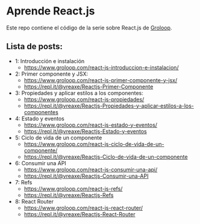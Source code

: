 # Aprende React.js

Este repo contiene el código de la serie sobre React.js de [Groloop](https://www.groloop.com/post_series/aprende-react-js/).

## Lista de posts:

- 1: Introducción e instalación
  - https://www.groloop.com/react-js-introduccion-e-instalacion/
- 2: Primer componente y JSX:
  - https://www.groloop.com/react-js-primer-componente-y-jsx/
  - https://repl.it/@vreaxe/Reactjs-Primer-Componente
- 3: Propiedades y aplicar estilos a los componentes:
  - https://www.groloop.com/react-js-propiedades/
  - https://repl.it/@vreaxe/Reactjs-Propiedades-y-aplicar-estilos-a-los-componentes
- 4: Estado y eventos
  - https://www.groloop.com/react-js-estado-y-eventos/
  - https://repl.it/@vreaxe/Reactjs-Estado-y-eventos
- 5: Ciclo de vida de un componente
  - https://www.groloop.com/react-js-ciclo-de-vida-de-un-componente/
  - https://repl.it/@vreaxe/Reactjs-Ciclo-de-vida-de-un-componente
- 6: Consumir una API
  - https://www.groloop.com/react-js-consumir-una-api/
  - https://repl.it/@vreaxe/Reactjs-Consumir-una-API
- 7: Refs
  - https://www.groloop.com/react-js-refs/
  - https://repl.it/@vreaxe/Reactjs-Refs
- 8: React Router
  - https://www.groloop.com/react-js-react-router/
  - https://repl.it/@vreaxe/Reactjs-React-Router
